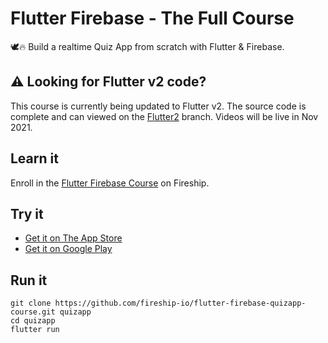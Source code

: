 # Flutter Firebase  - The Full Course

🕊️🔥 Build a realtime Quiz App from scratch with Flutter & Firebase. 

## ⚠️ Looking for Flutter v2 code?

This course is currently being updated to Flutter v2. The source code is complete and can viewed on the [Flutter2](https://github.com/fireship-io/flutter-firebase-quizapp-course/tree/flutter2) branch. Videos will be live in Nov 2021.  

## Learn it

Enroll in the [Flutter Firebase Course](https://fireship.io/courses/flutter-firebase/) on Fireship. 

## Try it

- [Get it on The App Store](https://itunes.apple.com/us/app/fireship/id1462592372?mt=8)
- [Get it on Google Play](https://play.google.com/store/apps/details?id=io.fireship.quizapp)

## Run it

```
git clone https://github.com/fireship-io/flutter-firebase-quizapp-course.git quizapp
cd quizapp
flutter run
```
